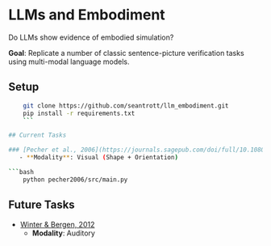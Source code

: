 # LLMs and Embodiment

Do LLMs show evidence of embodied simulation?

**Goal**: Replicate a number of classic sentence-picture verification tasks using multi-modal language models.


## Setup

```bash
    git clone https://github.com/seantrott/llm_embodiment.git
    pip install -r requirements.txt
    ```

## Current Tasks

### [Pecher et al., 2006](https://journals.sagepub.com/doi/full/10.1080/17470210802633255)  
   - **Modality**: Visual (Shape + Orientation)

```bash
    python pecher2006/src/main.py
```


## Future Tasks

- [Winter & Bergen, 2012](https://www.cambridge.org/core/journals/language-and-cognition/article/language-comprehenders-represent-object-distance-both-visually-and-auditorily/9320F4D38E43C3EABFAFAAC50259FF40)
   - **Modality**: Auditory